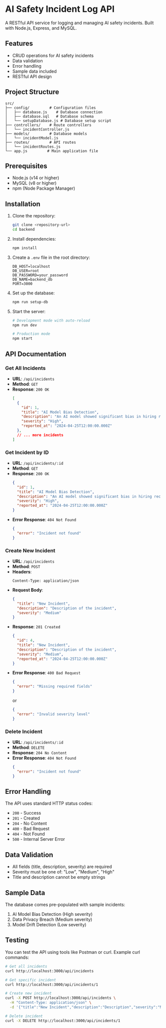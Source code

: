 # AI Safety Incident Log API

A RESTful API service for logging and managing AI safety incidents. Built with Node.js, Express, and MySQL.

## Features

- CRUD operations for AI safety incidents
- Data validation
- Error handling
- Sample data included
- RESTful API design

## Project Structure

```
src/
├── config/         # Configuration files
│   ├── database.js    # Database connection
│   ├── database.sql   # Database schema
│   └── setupDatabase.js # Database setup script
├── controllers/    # Route controllers
│   └── incidentController.js
├── models/         # Database models
│   └── incidentModel.js
├── routes/         # API routes
│   └── incidentRoutes.js
└── app.js         # Main application file
```

## Prerequisites

- Node.js (v14 or higher)
- MySQL (v8 or higher)
- npm (Node Package Manager)

## Installation

1. Clone the repository:
   ```bash
   git clone <repository-url>
   cd backend
   ```

2. Install dependencies:
   ```bash
   npm install
   ```

3. Create a `.env` file in the root directory:
   ```
   DB_HOST=localhost
   DB_USER=root
   DB_PASSWORD=your_password
   DB_NAME=backend_db
   PORT=3000
   ```

4. Set up the database:
   ```bash
   npm run setup-db
   ```

5. Start the server:
   ```bash
   # Development mode with auto-reload
   npm run dev

   # Production mode
   npm start
   ```

## API Documentation

### Get All Incidents
- **URL**: `/api/incidents`
- **Method**: `GET`
- **Response**: `200 OK`
  ```json
  [
    {
      "id": 1,
      "title": "AI Model Bias Detection",
      "description": "An AI model showed significant bias in hiring recommendations...",
      "severity": "High",
      "reported_at": "2024-04-25T12:00:00.000Z"
    },
    // ... more incidents
  ]
  ```

### Get Incident by ID
- **URL**: `/api/incidents/:id`
- **Method**: `GET`
- **Response**: `200 OK`
  ```json
  {
    "id": 1,
    "title": "AI Model Bias Detection",
    "description": "An AI model showed significant bias in hiring recommendations...",
    "severity": "High",
    "reported_at": "2024-04-25T12:00:00.000Z"
  }
  ```
- **Error Response**: `404 Not Found`
  ```json
  {
    "error": "Incident not found"
  }
  ```

### Create New Incident
- **URL**: `/api/incidents`
- **Method**: `POST`
- **Headers**: 
  ```
  Content-Type: application/json
  ```
- **Request Body**:
  ```json
  {
    "title": "New Incident",
    "description": "Description of the incident",
    "severity": "Medium"
  }
  ```
- **Response**: `201 Created`
  ```json
  {
    "id": 4,
    "title": "New Incident",
    "description": "Description of the incident",
    "severity": "Medium",
    "reported_at": "2024-04-25T12:00:00.000Z"
  }
  ```
- **Error Response**: `400 Bad Request`
  ```json
  {
    "error": "Missing required fields"
  }
  ```
  or
  ```json
  {
    "error": "Invalid severity level"
  }
  ```

### Delete Incident
- **URL**: `/api/incidents/:id`
- **Method**: `DELETE`
- **Response**: `204 No Content`
- **Error Response**: `404 Not Found`
  ```json
  {
    "error": "Incident not found"
  }
  ```

## Error Handling

The API uses standard HTTP status codes:
- `200` - Success
- `201` - Created
- `204` - No Content
- `400` - Bad Request
- `404` - Not Found
- `500` - Internal Server Error

## Data Validation

- All fields (title, description, severity) are required
- Severity must be one of: "Low", "Medium", "High"
- Title and description cannot be empty strings

## Sample Data

The database comes pre-populated with sample incidents:
1. AI Model Bias Detection (High severity)
2. Data Privacy Breach (Medium severity)
3. Model Drift Detection (Low severity)

## Testing

You can test the API using tools like Postman or curl. Example curl commands:

```bash
# Get all incidents
curl http://localhost:3000/api/incidents

# Get specific incident
curl http://localhost:3000/api/incidents/1

# Create new incident
curl -X POST http://localhost:3000/api/incidents \
  -H "Content-Type: application/json" \
  -d '{"title":"New Incident","description":"Description","severity":"Medium"}'

# Delete incident
curl -X DELETE http://localhost:3000/api/incidents/1
```

